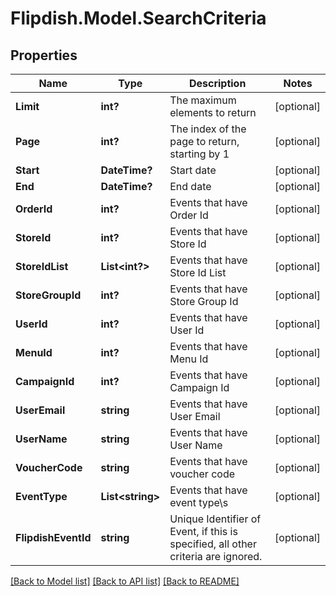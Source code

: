 # Flipdish.Model.SearchCriteria
## Properties

Name | Type | Description | Notes
------------ | ------------- | ------------- | -------------
**Limit** | **int?** | The maximum elements to return | [optional] 
**Page** | **int?** | The index of the page to return, starting by 1 | [optional] 
**Start** | **DateTime?** | Start date | [optional] 
**End** | **DateTime?** | End date | [optional] 
**OrderId** | **int?** | Events that have Order Id | [optional] 
**StoreId** | **int?** | Events that have Store Id | [optional] 
**StoreIdList** | **List&lt;int?&gt;** | Events that have Store Id List | [optional] 
**StoreGroupId** | **int?** | Events that have Store Group Id | [optional] 
**UserId** | **int?** | Events that have User Id | [optional] 
**MenuId** | **int?** | Events that have Menu Id | [optional] 
**CampaignId** | **int?** | Events that have Campaign Id | [optional] 
**UserEmail** | **string** | Events that have User Email | [optional] 
**UserName** | **string** | Events that have User Name | [optional] 
**VoucherCode** | **string** | Events that have voucher code | [optional] 
**EventType** | **List&lt;string&gt;** | Events that have event type\\s | [optional] 
**FlipdishEventId** | **string** | Unique Identifier of Event, if this is specified, all other criteria are ignored. | [optional] 

[[Back to Model list]](../README.md#documentation-for-models) [[Back to API list]](../README.md#documentation-for-api-endpoints) [[Back to README]](../README.md)

